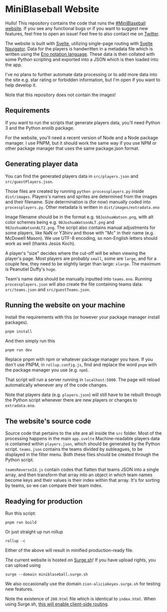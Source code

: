 # MiniBlaseball Website
Hullo! This repository contains the code that runs the [#MiniBlaseball website](https://miniblaseball.surge.sh). If you see any functional bugs or if you want to suggest new features, feel free to open an issue! Feel free to also contact me on [Twitter](https://twitter.com/PseudoMonious). 

The website is built with [Svelte](https://svelte.dev), utilizing single-page routing with [Svelte Navigator](https://github.com/mefechoel/svelte-navigator). Data for the players is handwritten in a metadata file which is written using the [Eno notation language](https://eno-lang.org/). These data is then collated with some Python scripting and exported into a JSON which is then loaded into the app.

I've no plans to further automate data processing or to add more data into the site e.g. star rating or forbidden information, but I'm open if you want to help develop it.  

Note that this repository does not contain the images!

## Requirements
If you want to run the scripts that generate players data, you'll need Python 3 and the Python enolib package.

For the website, you'll need a recent version of Node and a Node package manager. I use PNPM, but it should work the same way if you use NPM or other package manager that uses the same package.json format.

## Generating player data
You can find the generated players data in `src/players.json` and `src/guestPlayers.json`. 

Those files are created by running  `python processplayers.py` inside `dist/images`. Players's names and sprites are determined from the images and their filename. Size determination is (for now) manually coded into `processplayers.py`. Other metadata is written in `dist/images/extradata.eno`

Image filename should be in the format e.g. `98JoshuaWatson.png`, with alt color schemes being e.g. `98JoshuaWatsonALT.png` and `98JoshuaWatsonALT2.png`. The script also contains manual adjustments for some players, like NaN or Y3hirv and those with "Mc" in their name (e.g. McDowell Mason). We use UTF-8 encoding, so non-English letters should work as well (thanks Jesús Koch). 

A player's "size" decides where the cut-off will be when viewing the player's page. Most players are probably `small`, some are `large`, and for a couple few, they need to be slightly larger than large: `xlarge`. The maximum is Peanutiel Duffy's `huge`.

Team's name data should be manually inputted into `teams.eno`. Running `processplayers.json` will also create the file containing teams data: `src/teams.json` and `src/guestTeams.json`. 

## Running the website on your machine
Install the requirements with this (or however your package manager install packages).

```
pnpm install
``` 

And then simply run this

```
pnpm run dev
```

Replace pnpm with npm or whatever package manager you have. If you don't use PNPM, in `rollup.config.js`, find and replace the word `pnpm` with the package manager you use (e.g. `npm`).

That script will run a server running in `localhost:5000`. The page will reload automatically whenever any of the code changes.

Note that players data (e.g. `players.json`) will still have to be rebuilt through the Python script whenever there are new players or changes to `extradata.eno`. 


## The website's source code
Source code that pertains to the site are all inside the `src` folder. Most of the processing happens in the main `app.svelte` Machine-readable players data is contained within `players.json`, which should be generated by the Python script. `teams.json` contains the teams divided by subleagues, to be displayed in the filter menu. Both these files should be created through the Python script.

`teamsReverseId.js` contain codes that flatten that teams JSON into a single array, and then transform that array into an object in which team names become keys and their values is their index within that array. It's for sorting by teams, so we can compare their team index.

## Readying for production
Run this script:

```
pnpm run build
```

Or just straight up run rollup

```
rollup -c
```

Either of the above will result in minified production-ready file.

The current website is hosted on [Surge.sh](https://surge.sh)! If you have upload rights, you can upload using 
```
surge --domain miniblaseball.surge.sh
```

We also occasionally use the domain `zion-aliciakeyes.surge.sh` for testing new features.

Note the existence of `200.html` file which is identical to `index.html`. When using Surge.sh, [this will enable client-side routing](https://surge.sh/help/adding-a-200-page-for-client-side-routing). 